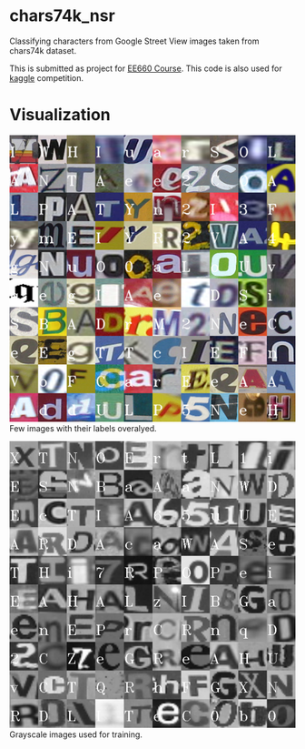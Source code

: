 # chars74k_nsr
Classifying characters from Google Street View images taken from chars74k dataset.

This is submitted as project for [EE660 Course](https://classes.usc.edu/term-20153/course/ee-660/).
This code is also used for [kaggle](https://www.kaggle.com/naveensr89) competition. 


# Visualization
![Collage](Visual.png)
Few images with their labels overalyed.

![Collage_gray](Visual_gray.png)
Grayscale images used for training.
